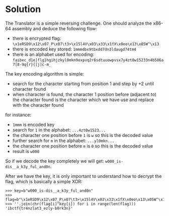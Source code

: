 # Solution

The Translator is a simple reversing challenge. One should analyze the x86-64 assembly and deduce the following flow:
- there is encrypted flag: `\x1eRSD9\x12\x07_P\x07\t3>\x15l4V\x03\x33\x1fX\x0eo\x13\x05W^\x13`
- there is encoded key stored: `1mmmdbx9tbxdd7dn3ldaugd74tm4`
- there is an alphabet used for encoding: `faibec_d1e]flg}hgihjzkyl0mkn9oxpvq2r6sdtuuowpvsx7y4zt0w15233n4b586a7[8-9q{r}{[j]c-m_`

The key encoding algorithm is simple:
- search for the character starting from position 1 and step by +2 until character found
- when character is found, the character 1 position before (adjacent to) the character found is the character which we have use and replace with the character found

for instance:
- `1mmm` is encoded key
- search for `1` in the alphabet: `...4zt0w1523...`
- the character one position before `1` is `w` so this is the decoded value
- further search for `m` in the alphabet: `...yl0mkn...`
- the character one position before `m` is `0` so this is the decoded value
- result is `w000`

So if we decode the key completely we will get: `w000_is-dis__a_k3y_ful_and0n`.

After we have the key, it is only important to understand how to decrypt the flag, which is basically a simple XOR:

```
>>> key=b"w000_is-dis__a_k3y_ful_and0n"
>>> flag=b"\x1eRSD9\x12\x07_P\x07\t3>\x15l4V\x03\x33\x1fX\x0eo\x13\x05W^\x13"
>>> ''.join(chr(flag[i]^key[i]) for i in range(len(flag)))
'ibctf{tr4nzlat3_ezly-b0rk3n}'
```
